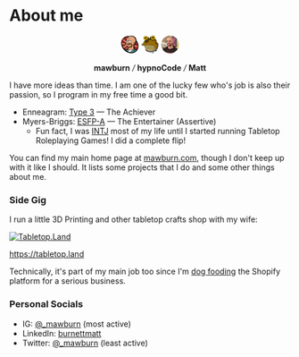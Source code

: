 # About me

<p align="center">
  <img src="https://raw.githubusercontent.com/mawburn/mawburn/main/lars-tiny.webp?v=1" alt="Matt Burnett - mawburn Lars Fillmore" width="32" height="32"  />
  <img src="https://raw.githubusercontent.com/mawburn/mawburn/main/hypnoCode-tiny.webp?v=1" alt="Matt Burnett - hypnoCode" width="32" height="32"  />
  <img src="https://raw.githubusercontent.com/mawburn/mawburn/main/photo.webp?v=2" alt="Matt Burnett" width="32" height="32"  />
</p>
<p align="center">
  <strong>mawburn</strong> 
  <em>/</em> <strong>hypnoCode</strong> 
  <em>/</em> <strong>Matt</strong>
</p>

I have more ideas than time. I am one of the lucky few who's job is also their passion, so I program in my free time a good bit. 

- Enneagram: [Type 3](https://www.enneagraminstitute.com/type-3) — The Achiever
- Myers-Briggs: [ESFP-A](https://www.16personalities.com/esfp-personality) — The Entertainer (Assertive)
  - Fun fact, I was [INTJ](https://www.16personalities.com/intj-personality) most of my life until I started running Tabletop Roleplaying Games! I did a complete flip!

You can find my main home page at [mawburn.com](https://mawburn.com), though I don't keep up with it like I should. It lists some projects that I do and some other things about me. 

### Side Gig

I run a little 3D Printing and other tabletop crafts shop with my wife: 

<a href="https://tabletop.land">
  <img src="https://cdn.tabletop.media/tabletop.land/assets/logo-140.webp" alt="Tabletop.Land" width="70" height="70" />
</a>

https://tabletop.land

Technically, it's part of my main job too since I'm [dog fooding](https://en.wikipedia.org/wiki/Eating_your_own_dog_food) the Shopify platform for a serious business.

### Personal Socials


- IG: [@_mawburn](https://www.instagram.com/_mawburn) (most active)
- LinkedIn: [burnettmatt](https://www.linkedin.com/in/burnettmatt/)
- Twitter: [@_mawburn](https://twitter.com/_mawburn) (least active)
